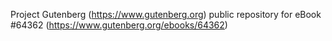 Project Gutenberg (https://www.gutenberg.org) public repository for
eBook #64362 (https://www.gutenberg.org/ebooks/64362)
